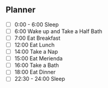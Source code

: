 ## Planner 
- [ ] 0:00 - 6:00 Sleep 
- [ ] 6:00 Wake up and Take a Half Bath
- [ ] 7:00 Eat Breakfast
- [ ] 12:00 Eat Lunch
- [ ] 14:00 Take a Nap
- [ ] 15:00  Eat Merienda
- [ ] 16:00 Take a Bath 
- [ ] 18:00 Eat Dinner
- [ ] 22:30 - 24:00 Sleep